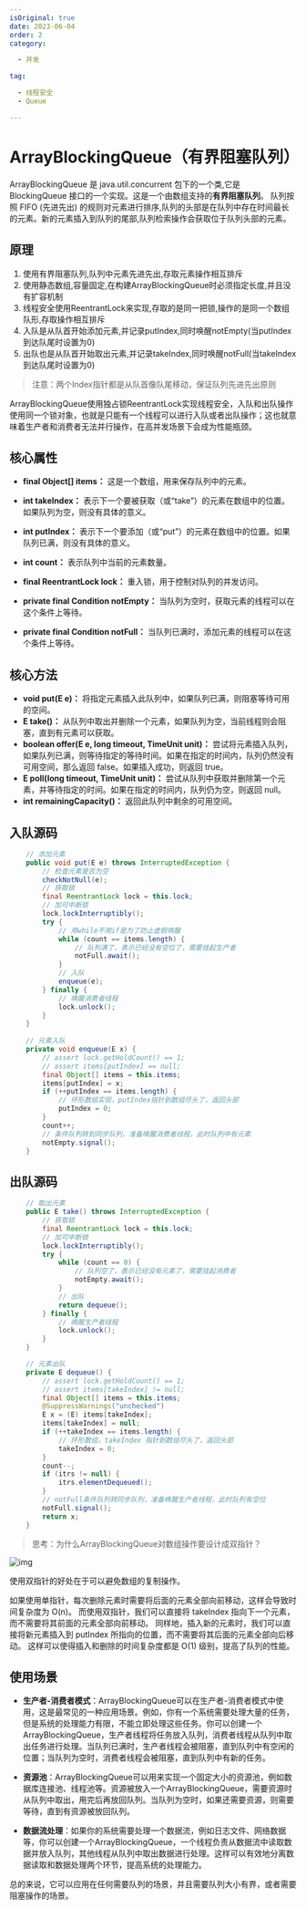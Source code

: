 ```yaml
---
isOriginal: true
date: 2023-06-04
order: 2
category:

  - 并发

tag:

  - 线程安全
  - Queue

---
```


# ArrayBlockingQueue（有界阻塞队列）

ArrayBlockingQueue 是 java.util.concurrent 包下的一个类,它是 BlockingQueue 接口的一个实现。这是一个由数组支持的**有界阻塞队列**。
队列按照 FIFO (先进先出) 的规则对元素进行排序,队列的头部是在队列中存在时间最长的元素。新的元素插入到队列的尾部,队列检索操作会获取位于队列头部的元素。
<!-- more -->

## 原理

1. 使用有界阻塞队列,队列中元素先进先出,存取元素操作相互排斥
2. 使用静态数组,容量固定,在构建ArrayBlockingQueue时必须指定长度,并且没有扩容机制
3. 线程安全使用ReentrantLock来实现,存取的是同一把锁,操作的是同一个数组队形,存取操作相互排斥
4. 入队是从队首开始添加元素,并记录putIndex,同时唤醒notEmpty(当putIndex到达队尾时设置为0)
5. 出队也是从队首开始取出元素,并记录takeIndex,同时唤醒notFull(当takeIndex到达队尾时设置为0)

> 注意：两个Index指针都是从队首像队尾移动，保证队列先进先出原则

ArrayBlockingQueue使用独占锁ReentrantLock实现线程安全，入队和出队操作使用同一个锁对象，也就是只能有一个线程可以进行入队或者出队操作；这也就意味着生产者和消费者无法并行操作，在高并发场景下会成为性能瓶颈。

## 核心属性

- **final Object[] items：** 这是一个数组，用来保存队列中的元素。

- **int takeIndex：** 表示下一个要被获取（或“take”）的元素在数组中的位置。如果队列为空，则没有具体的意义。

- **int putIndex：** 表示下一个要添加（或“put”）的元素在数组中的位置。如果队列已满，则没有具体的意义。

- **int count：** 表示队列中当前的元素数量。

- **final ReentrantLock lock：** 重入锁，用于控制对队列的并发访问。

- **private final Condition notEmpty：** 当队列为空时，获取元素的线程可以在这个条件上等待。

- **private final Condition notFull：** 当队列已满时，添加元素的线程可以在这个条件上等待。

## 核心方法

- **void put(E e)：** 将指定元素插入此队列中，如果队列已满，则阻塞等待可用的空间。
- **E take()：** 从队列中取出并删除一个元素，如果队列为空，当前线程则会阻塞，直到有元素可以获取。
- **boolean offer(E e, long timeout, TimeUnit unit)：** 尝试将元素插入队列，如果队列已满，则等待指定的等待时间。如果在指定的时间内，队列仍然没有可用空间，那么返回
  false。如果插入成功，则返回 true。
- **E poll(long timeout, TimeUnit unit)：** 尝试从队列中获取并删除第一个元素，并等待指定的时间。如果在指定的时间内，队列仍为空，则返回
  null。
- **int remainingCapacity()：** 返回此队列中剩余的可用空间。

## 入队源码

```java
    // 添加元素
    public void put(E e) throws InterruptedException {
        // 检查元素是否为空
        checkNotNull(e);
        // 获取锁
        final ReentrantLock lock = this.lock;
        // 加可中断锁
        lock.lockInterruptibly();
        try {
            // 用while不用if是为了防止虚假唤醒
            while (count == items.length) {
                // 队列满了，表示已经没有空位了，需要挂起生产者
                notFull.await();
            }
            // 入队
            enqueue(e);
        } finally {
            // 唤醒消费者线程
            lock.unlock();
        }
    }
    
    // 元素入队
    private void enqueue(E x) {
        // assert lock.getHoldCount() == 1;
        // assert items[putIndex] == null;
        final Object[] items = this.items;
        items[putIndex] = x;
        if (++putIndex == items.length) {
            // 环形数组实现，putIndex指针到数组尽头了，返回头部
            putIndex = 0;
        }
        count++;
        // 条件队列转到同步队列，准备唤醒消费者线程，此时队列中有元素
        notEmpty.signal();
    }
```

## 出队源码

```java
    // 取出元素
    public E take() throws InterruptedException {
        // 获取锁
        final ReentrantLock lock = this.lock;
        // 加可中断锁
        lock.lockInterruptibly();
        try {
            while (count == 0) {
                // 队列空了，表示已经没有元素了，需要挂起消费者
                notEmpty.await();
            }
            // 出队
            return dequeue();
        } finally {
            // 唤醒生产者线程
            lock.unlock();
        }
    }

    // 元素出队
    private E dequeue() {
        // assert lock.getHoldCount() == 1;
        // assert items[takeIndex] != null;
        final Object[] items = this.items;
        @SuppressWarnings("unchecked")
        E x = (E) items[takeIndex];
        items[takeIndex] = null;
        if (++takeIndex == items.length) {
            // 环形数组，takeIndex 指针到数组尽头了，返回头部
            takeIndex = 0;
        }
        count--;
        if (itrs != null) {
            itrs.elementDequeued();
        }
        // notFull条件队列转同步队列，准备唤醒生产者线程，此时队列有空位
        notFull.signal();
        return x;
    }
```

> 思考：为什么ArrayBlockingQueue对数组操作要设计成双指针？

![img](https://note.youdao.com/yws/public/resource/6b74e9590a956d25ff182ea01b010b98/xmlnote/WEBRESOURCE16403c4ccf465509c49b8752507a29b5/65165)

使用双指针的好处在于可以避免数组的复制操作。

如果使用单指针，每次删除元素时需要将后面的元素全部向前移动，这样会导致时间复杂度为 O(n)。
而使用双指针，我们可以直接将 takeIndex 指向下一个元素，而不需要将其前面的元素全部向前移动。
同样地，插入新的元素时，我们可以直接将新元素插入到 putIndex 所指向的位置，而不需要将其后面的元素全部向后移动。
这样可以使得插入和删除的时间复杂度都是 O(1) 级别，提高了队列的性能。

## 使用场景

- **生产者-消费者模式**：ArrayBlockingQueue可以在生产者-消费者模式中使用，这是最常见的一种应用场景。例如，你有一个系统需要处理大量的任务，但是系统的处理能力有限，不能立即处理这些任务。你可以创建一个ArrayBlockingQueue，生产者线程将任务放入队列，消费者线程从队列中取出任务进行处理。当队列已满时，生产者线程会被阻塞，直到队列中有空闲的位置；当队列为空时，消费者线程会被阻塞，直到队列中有新的任务。

- **资源池**：ArrayBlockingQueue可以用来实现一个固定大小的资源池，例如数据库连接池、线程池等。资源被放入一个ArrayBlockingQueue，需要资源时从队列中取出，用完后再放回队列。当队列为空时，如果还需要资源，则需要等待，直到有资源被放回队列。

- **数据流处理**：如果你的系统需要处理一个数据流，例如日志文件、网络数据等，你可以创建一个ArrayBlockingQueue，一个线程负责从数据流中读取数据并放入队列，其他线程从队列中取出数据进行处理。这样可以有效地分离数据读取和数据处理两个环节，提高系统的处理能力。

总的来说，它可以应用在任何需要队列的场景，并且需要队列大小有界，或者需要阻塞操作的场景。
